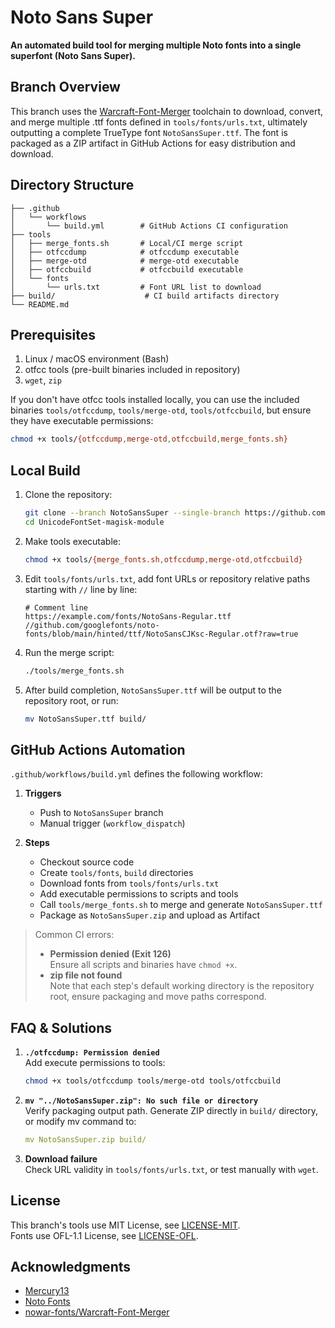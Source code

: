# Noto Sans Super

**An automated build tool for merging multiple Noto fonts into a single superfont (Noto Sans Super).**

## Branch Overview

This branch uses the [Warcraft-Font-Merger](https://github.com/nowar-fonts/Warcraft-Font-Merger) toolchain to download, convert, and merge multiple .ttf fonts defined in `tools/fonts/urls.txt`, ultimately outputting a complete TrueType font `NotoSansSuper.ttf`. The font is packaged as a ZIP artifact in GitHub Actions for easy distribution and download.

## Directory Structure

```
├── .github
│   └── workflows
│       └── build.yml        # GitHub Actions CI configuration
├── tools
│   ├── merge_fonts.sh       # Local/CI merge script
│   ├── otfccdump            # otfccdump executable
│   ├── merge-otd            # merge-otd executable
│   ├── otfccbuild           # otfccbuild executable
│   └── fonts
│       └── urls.txt         # Font URL list to download
├── build/                    # CI build artifacts directory
└── README.md
```

## Prerequisites

1. Linux / macOS environment (Bash)
2. otfcc tools (pre-built binaries included in repository)
3. `wget`, `zip`

If you don't have otfcc tools installed locally, you can use the included binaries `tools/otfccdump`, `tools/merge-otd`, `tools/otfccbuild`, but ensure they have executable permissions:

```bash
chmod +x tools/{otfccdump,merge-otd,otfccbuild,merge_fonts.sh}
```

## Local Build

1. Clone the repository:

   ```bash
   git clone --branch NotoSansSuper --single-branch https://github.com/Losketch/UnicodeFontSet-magisk-module.git
   cd UnicodeFontSet-magisk-module
   ```

2. Make tools executable:

   ```bash
   chmod +x tools/{merge_fonts.sh,otfccdump,merge-otd,otfccbuild}
   ```

3. Edit `tools/fonts/urls.txt`, add font URLs or repository relative paths starting with `//` line by line:

   ```
   # Comment line
   https://example.com/fonts/NotoSans-Regular.ttf
   //github.com/googlefonts/noto-fonts/blob/main/hinted/ttf/NotoSansCJKsc-Regular.otf?raw=true
   ```

4. Run the merge script:

   ```bash
   ./tools/merge_fonts.sh
   ```

5. After build completion, `NotoSansSuper.ttf` will be output to the repository root, or run:

   ```bash
   mv NotoSansSuper.ttf build/
   ```

## GitHub Actions Automation

`.github/workflows/build.yml` defines the following workflow:

1. **Triggers**  
   - Push to `NotoSansSuper` branch  
   - Manual trigger (`workflow_dispatch`)

2. **Steps**  
   - Checkout source code  
   - Create `tools/fonts`, `build` directories  
   - Download fonts from `tools/fonts/urls.txt`  
   - Add executable permissions to scripts and tools  
   - Call `tools/merge_fonts.sh` to merge and generate `NotoSansSuper.ttf`  
   - Package as `NotoSansSuper.zip` and upload as Artifact

> Common CI errors:  
> - **Permission denied (Exit 126)**  
>   Ensure all scripts and binaries have `chmod +x`.  
> - **zip file not found**  
>   Note that each step's default working directory is the repository root, ensure packaging and move paths correspond.

## FAQ & Solutions

1. **`./otfccdump: Permission denied`**  
   Add execute permissions to tools:
   ```bash
   chmod +x tools/otfccdump tools/merge-otd tools/otfccbuild
   ```

2. **`mv "../NotoSansSuper.zip": No such file or directory`**  
   Verify packaging output path. Generate ZIP directly in `build/` directory, or modify mv command to:
   ```yaml
   mv NotoSansSuper.zip build/
   ```

3. **Download failure**  
   Check URL validity in `tools/fonts/urls.txt`, or test manually with `wget`.

## License

This branch's tools use MIT License, see [LICENSE-MIT](LICENSE-MIT).  
Fonts use OFL-1.1 License, see [LICENSE-OFL](LICENSE-OFL).  

## Acknowledgments

- [Mercury13](https://github.com/Mercury13)  
- [Noto Fonts](https://github.com/notofonts)  
- [nowar-fonts/Warcraft-Font-Merger](https://github.com/nowar-fonts/Warcraft-Font-Merger)